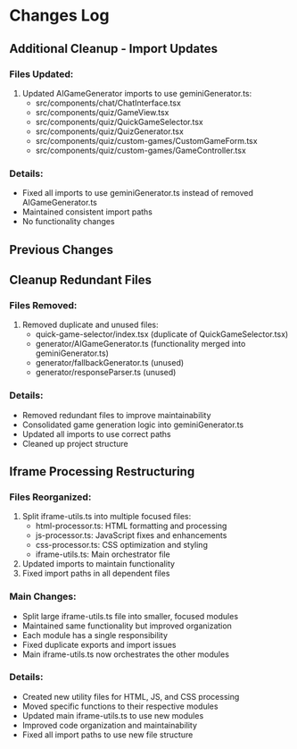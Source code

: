# Changes Log

## Additional Cleanup - Import Updates

### Files Updated:
1. Updated AIGameGenerator imports to use geminiGenerator.ts:
   - src/components/chat/ChatInterface.tsx
   - src/components/quiz/GameView.tsx
   - src/components/quiz/QuickGameSelector.tsx
   - src/components/quiz/QuizGenerator.tsx
   - src/components/quiz/custom-games/CustomGameForm.tsx
   - src/components/quiz/custom-games/GameController.tsx

### Details:
- Fixed all imports to use geminiGenerator.ts instead of removed AIGameGenerator.ts
- Maintained consistent import paths
- No functionality changes

## Previous Changes

## Cleanup Redundant Files

### Files Removed:
1. Removed duplicate and unused files:
   - quick-game-selector/index.tsx (duplicate of QuickGameSelector.tsx)
   - generator/AIGameGenerator.ts (functionality merged into geminiGenerator.ts)
   - generator/fallbackGenerator.ts (unused)
   - generator/responseParser.ts (unused)

### Details:
- Removed redundant files to improve maintainability
- Consolidated game generation logic into geminiGenerator.ts
- Updated all imports to use correct paths
- Cleaned up project structure

## Iframe Processing Restructuring

### Files Reorganized:
1. Split iframe-utils.ts into multiple focused files:
   - html-processor.ts: HTML formatting and processing
   - js-processor.ts: JavaScript fixes and enhancements
   - css-processor.ts: CSS optimization and styling
   - iframe-utils.ts: Main orchestrator file
2. Updated imports to maintain functionality
3. Fixed import paths in all dependent files

### Main Changes:
- Split large iframe-utils.ts file into smaller, focused modules
- Maintained same functionality but improved organization
- Each module has a single responsibility
- Fixed duplicate exports and import issues
- Main iframe-utils.ts now orchestrates the other modules

### Details:
- Created new utility files for HTML, JS, and CSS processing
- Moved specific functions to their respective modules
- Updated main iframe-utils.ts to use new modules
- Improved code organization and maintainability
- Fixed all import paths to use new file structure
